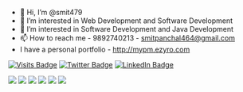 - 👋 Hi, I’m @smit479
- 👀 I’m interested in Web Development and Software Development
- 💞️ I’m interested in Software Development and Java Development 
- 📫 How to reach me - 9892740213 - smitpanchal464@gmail.com
- I have a personal portfolio - http://mypm.ezyro.com


<!---
smit479/smit479 is a ✨ special ✨ repository because its `README.md` (this file) appears on your GitHub profile.
You can click the Preview link to take a look at your changes.
--->


[![Visits Badge](https://badges.pufler.dev/visits/braydoncoyer/braydoncoyer)]([https:braydoncoyer.dev](http://mypm.ezyro.com))
[![Twitter Badge](https://img.shields.io/badge/Twitter-Profile-informational?style=flat&logo=twitter&logoColor=white&color=1CA2F1)](https://twitter.com/smit98924)
[![LinkedIn Badge](https://img.shields.io/badge/LinkedIn-Profile-informational?style=flat&logo=linkedin&logoColor=white&color=0D76A8)](https://www.linkedin.com/in/smit-panchal-a254a6144/)



[](https://img.shields.io/badge/Style-CSS3-informational?style=flat&logo=css3&logoColor=white&color=4AB197)
![](https://img.shields.io/badge/Style-Bootstrap5-informational?style=flat&logo=Bootstrap&logoColor=white&color=4AB197)
![](https://img.shields.io/badge/Style-Sass-informational?style=flat&logo=Sass&logoColor=white&color=4AB197)
![](https://img.shields.io/badge/Style-HTML5-informational?style=flat&logo=HTML5&logoColor=white&color=4AB197)
![](https://img.shields.io/badge/Style-Angular-informational?style=flat&logo=Angular&logoColor=white&color=4AB197)
![](https://img.shields.io/badge/Style-Wordpress-informational?style=flat&logo=wordpressr&logoColor=white&color=4AB197)
![](https://img.shields.io/badge/Style-PHP-informational?style=flat&logo=PHP&logoColor=white&color=4AB197)
